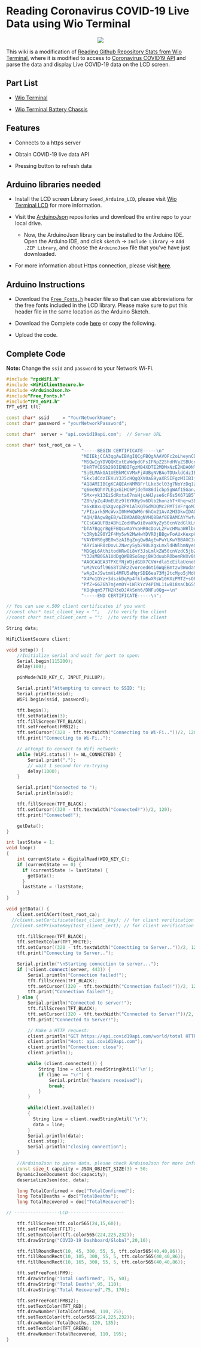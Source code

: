 # Reading Coronavirus COVID-19 Live Data using Wio Terminal

<div align=center><img src="https://files.seeedstudio.com/wiki/Wio-Terminal/img/COVID-19.gif"/></div>

This wiki is a modification of [Reading Github Repository Stats from Wio Terminal](https://wiki.seeedstudio.com/Wio-Terminal-Reading-Github/), where it is modified to access to [Coronavirus COVID19 API](https://covid19api.com/) and parse the data and display Live COVID-19 data on the LCD screen.

## Part List

- [Wio Terminal](https://www.seeedstudio.com/Wio-Terminal-p-4509.html)

- [Wio Terminal Battery Chassis](https://www.seeedstudio.com/Wio-Terminal-Chassis-Battery-p-4516.html)

## Features

- Connects to a https server

- Obtain COVID-19 live data API

- Pressing button to refresh data

## Arduino libraries needed

- Install the LCD screen Library `Seeed_Arduino_LCD`, please visit [Wio Terminal LCD](https://wiki.seeedstudio.com/Wio-Terminal-LCD-Overview/) for more information.

- Visit the [ArduinoJson](https://github.com/bblanchon/ArduinoJson) repositories and download the entire repo to your local drive.

    - Now, the ArduinoJson library can be installed to the Arduino IDE. Open the Arduino IDE, and click `sketch` -> `Include Library` -> `Add .ZIP Library`, and choose the `ArduinoJson` file that you've have just downloaded.

- For more information about Https connection, please visit [**here**](https://wiki.seeedstudio.com/Wio-Terminal-Wi-Fi/#wi-fi-https-connection-example-code).

## Arduino Instructions

- Download the [`Free_Fonts.h`](https://files.seeedstudio.com/wiki/Wio-Terminal/res/Free_Fonts.h) header file so that can use abbreviations for the free fonts included in the LCD library. Please make sure to put this header file in the same location as the Arduino Sketch.

- Download the Complete code [here](http://files.seeedstudio.com/wiki/Wio-Terminal/res/covid.zip) or copy the following.

- Upload the code.

## Complete Code

**Note:** Change the `ssid` and `password` to your Network Wi-Fi.


```cpp
#include "rpcWiFi.h"
#include <WiFiClientSecure.h>
#include <ArduinoJson.h>
#include"Free_Fonts.h"
#include"TFT_eSPI.h"
TFT_eSPI tft;

const char* ssid     = "YourNetworkName";
const char* password = "yourNetworkPassword";

const char*  server = "api.covid19api.com";  // Server URL

const char* test_root_ca = \
                            "-----BEGIN CERTIFICATE-----\n"
                            "MIIEkjCCA3qgAwIBAgIQCgFBQgAAAVOFc2oLheynCDANBgkqhkiG9w0BAQsFADA/\n"
                            "MSQwIgYDVQQKExtEaWdpdGFsIFNpZ25hdHVyZSBUcnVzdCBDby4xFzAVBgNVBAMT\n"
                            "DkRTVCBSb290IENBIFgzMB4XDTE2MDMxNzE2NDA0NloXDTIxMDMxNzE2NDA0Nlow\n"
                            "SjELMAkGA1UEBhMCVVMxFjAUBgNVBAoTDUxldCdzIEVuY3J5cHQxIzAhBgNVBAMT\n"
                            "GkxldCdzIEVuY3J5cHQgQXV0aG9yaXR5IFgzMIIBIjANBgkqhkiG9w0BAQEFAAOC\n"
                            "AQ8AMIIBCgKCAQEAnNMM8FrlLke3cl03g7NoYzDq1zUmGSXhvb418XCSL7e4S0EF\n"
                            "q6meNQhY7LEqxGiHC6PjdeTm86dicbp5gWAf15Gan/PQeGdxyGkOlZHP/uaZ6WA8\n"
                            "SMx+yk13EiSdRxta67nsHjcAHJyse6cF6s5K671B5TaYucv9bTyWaN8jKkKQDIZ0\n"
                            "Z8h/pZq4UmEUEz9l6YKHy9v6Dlb2honzhT+Xhq+w3Brvaw2VFn3EK6BlspkENnWA\n"
                            "a6xK8xuQSXgvopZPKiAlKQTGdMDQMc2PMTiVFrqoM7hD8bEfwzB/onkxEz0tNvjj\n"
                            "/PIzark5McWvxI0NHWQWM6r6hCm21AvA2H3DkwIDAQABo4IBfTCCAXkwEgYDVR0T\n"
                            "AQH/BAgwBgEB/wIBADAOBgNVHQ8BAf8EBAMCAYYwfwYIKwYBBQUHAQEEczBxMDIG\n"
                            "CCsGAQUFBzABhiZodHRwOi8vaXNyZy50cnVzdGlkLm9jc3AuaWRlbnRydXN0LmNv\n"
                            "bTA7BggrBgEFBQcwAoYvaHR0cDovL2FwcHMuaWRlbnRydXN0LmNvbS9yb290cy9k\n"
                            "c3Ryb290Y2F4My5wN2MwHwYDVR0jBBgwFoAUxKexpHsscfrb4UuQdf/EFWCFiRAw\n"
                            "VAYDVR0gBE0wSzAIBgZngQwBAgEwPwYLKwYBBAGC3xMBAQEwMDAuBggrBgEFBQcC\n"
                            "ARYiaHR0cDovL2Nwcy5yb290LXgxLmxldHNlbmNyeXB0Lm9yZzA8BgNVHR8ENTAz\n"
                            "MDGgL6AthitodHRwOi8vY3JsLmlkZW50cnVzdC5jb20vRFNUUk9PVENBWDNDUkwu\n"
                            "Y3JsMB0GA1UdDgQWBBSoSmpjBH3duubRObemRWXv86jsoTANBgkqhkiG9w0BAQsF\n"
                            "AAOCAQEA3TPXEfNjWDjdGBX7CVW+dla5cEilaUcne8IkCJLxWh9KEik3JHRRHGJo\n"
                            "uM2VcGfl96S8TihRzZvoroed6ti6WqEBmtzw3Wodatg+VyOeph4EYpr/1wXKtx8/\n"
                            "wApIvJSwtmVi4MFU5aMqrSDE6ea73Mj2tcMyo5jMd6jmeWUHK8so/joWUoHOUgwu\n"
                            "X4Po1QYz+3dszkDqMp4fklxBwXRsW10KXzPMTZ+sOPAveyxindmjkW8lGy+QsRlG\n"
                            "PfZ+G6Z6h7mjem0Y+iWlkYcV4PIWL1iwBi8saCbGS5jN2p8M+X+Q7UNKEkROb3N6\n"
                            "KOqkqm57TH2H3eDJAkSnh6/DNFu0Qg==\n"
                            "-----END CERTIFICATE-----\n";

// You can use x.509 client certificates if you want
//const char* test_client_key = "";   //to verify the client
//const char* test_client_cert = "";  //to verify the client

String data;

WiFiClientSecure client;

void setup() {
    //Initialize serial and wait for port to open:
    Serial.begin(115200);
    delay(100);

    pinMode(WIO_KEY_C, INPUT_PULLUP);

    Serial.print("Attempting to connect to SSID: ");
    Serial.println(ssid);
    WiFi.begin(ssid, password);

    tft.begin();
    tft.setRotation(3);
    tft.fillScreen(TFT_BLACK);
    tft.setFreeFont(FMB12);
    tft.setCursor((320 - tft.textWidth("Connecting to Wi-Fi.."))/2, 120);
    tft.print("Connecting to Wi-Fi..");

    // attempt to connect to Wifi network:
    while (WiFi.status() != WL_CONNECTED) {
        Serial.print(".");
        // wait 1 second for re-trying
        delay(1000);
    }

    Serial.print("Connected to ");
    Serial.println(ssid);

    tft.fillScreen(TFT_BLACK);
    tft.setCursor((320 - tft.textWidth("Connected!"))/2, 120);
    tft.print("Connected!");

    getData();
}

int lastState = 1;
void loop()
{
    int currentState = digitalRead(WIO_KEY_C);
    if (currentState == 0) {
      if (currentState != lastState) {
        getData();
      }
      lastState = !lastState;
    }
}

void getData() {
    client.setCACert(test_root_ca);
  //client.setCertificate(test_client_key); // for client verification
  //client.setPrivateKey(test_client_cert); // for client verification

    tft.fillScreen(TFT_BLACK);
    tft.setTextColor(TFT_WHITE);
    tft.setCursor((320 - tft.textWidth("Conectting to Server.."))/2, 120);
    tft.print("Connecting to Server..");

    Serial.println("\nStarting connection to server...");
    if (!client.connect(server, 443)) {
        Serial.println("Connection failed!");
        tft.fillScreen(TFT_BLACK);
        tft.setCursor((320 - tft.textWidth("Connection failed!"))/2, 120);
        tft.print("Connection failed!");
    } else {
        Serial.println("Connected to server!");
        tft.fillScreen(TFT_BLACK);
        tft.setCursor((320 - tft.textWidth("Connected to Server!"))/2, 120);
        tft.print("Connected to Server!");

        // Make a HTTP request:
        client.println("GET https://api.covid19api.com/world/total HTTP/1.0");
        client.println("Host: api.covid19api.com");
        client.println("Connection: close");
        client.println();

        while (client.connected()) {
            String line = client.readStringUntil('\n');
            if (line == "\r") {
                Serial.println("headers received");
                break;
            }
        }

        while(client.available())
        {
          String line = client.readStringUntil('\r');
          data = line;
        }
        Serial.println(data);
        client.stop();
        Serial.println("closing connection");
    }

    //ArduinoJson to parse data, plesae check ArduinoJson for more info
    const size_t capacity = JSON_OBJECT_SIZE(3) + 50;
    DynamicJsonDocument doc(capacity);
    deserializeJson(doc, data);

    long TotalConfirmed = doc["TotalConfirmed"];
    long TotalDeaths = doc["TotalDeaths"];
    long TotalRecovered = doc["TotalRecovered"];

// -----------------LCD---------------------

    tft.fillScreen(tft.color565(24,15,60));
    tft.setFreeFont(FF17);
    tft.setTextColor(tft.color565(224,225,232));
    tft.drawString("COVID-19 Dashboard/Global",20,10);

    tft.fillRoundRect(10, 45, 300, 55, 5, tft.color565(40,40,86));
    tft.fillRoundRect(10, 105, 300, 55, 5, tft.color565(40,40,86));
    tft.fillRoundRect(10, 165, 300, 55, 5, tft.color565(40,40,86));

    tft.setFreeFont(FM9);
    tft.drawString("Total Confirmed", 75, 50);
    tft.drawString("Total Deaths",95, 110);
    tft.drawString("Total Recovered",75, 170);

    tft.setFreeFont(FMB12);
    tft.setTextColor(TFT_RED);
    tft.drawNumber(TotalConfirmed, 110, 75);
    tft.setTextColor(tft.color565(224,225,232));
    tft.drawNumber(TotalDeaths, 120, 135);
    tft.setTextColor(TFT_GREEN);
    tft.drawNumber(TotalRecovered, 110, 195);
}
```